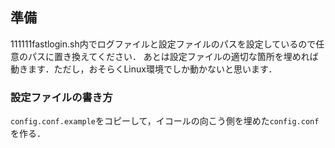 ## 準備
111111fastlogin.sh内でログファイルと設定ファイルのパスを設定しているので任意のパスに置き換えてください．
あとは設定ファイルの適切な箇所を埋めれば動きます．ただし，おそらくLinux環境でしか動かないと思います．

### 設定ファイルの書き方
`config.conf.example`をコピーして，イコールの向こう側を埋めた`config.conf`を作る．

